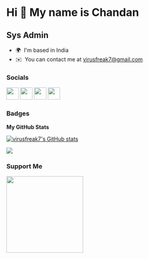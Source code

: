 Hi 👋 My name is Chandan
========================

Sys Admin
---------

* 🌍  I'm based in India
* ✉️  You can contact me at [virusfreak7@gmail.com](mailto:virusfreak7@gmail.com)


### Socials

<p align="left"> <a href="https://www.facebook.com/virusfreak7" target="_blank" rel="noreferrer"><img src="https://raw.githubusercontent.com/danielcranney/readme-generator/main/public/icons/socials/facebook.svg" width="32" height="32" /></a> <a href="https://www.github.com/virusfreak7" target="_blank" rel="noreferrer"><img src="https://raw.githubusercontent.com/danielcranney/readme-generator/main/public/icons/socials/github.svg" width="32" height="32" /></a> <a href="http://www.instagram.com/virusfreak7" target="_blank" rel="noreferrer"><img src="https://raw.githubusercontent.com/danielcranney/readme-generator/main/public/icons/socials/instagram.svg" width="32" height="32" /></a> <a href="https://www.twitter.com/virusfreak7" target="_blank" rel="noreferrer"><img src="https://raw.githubusercontent.com/danielcranney/readme-generator/main/public/icons/socials/twitter.svg" width="32" height="32" /></a></p>

### Badges

<b>My GitHub Stats</b>

<a href="http://www.github.com/virusfreak7"><img src="https://github-readme-stats.vercel.app/api?username=virusfreak7&show_icons=true&hide=&count_private=true&title_color=0891b2&text_color=ffffff&icon_color=0891b2&bg_color=1c1917&hide_border=true&show_icons=true" alt="virusfreak7's GitHub stats" /></a>

<a href="http://www.github.com/virusfreak7"><img src="https://github-readme-streak-stats.herokuapp.com/?user=virusfreak7&stroke=ffffff&background=1c1917&ring=0891b2&fire=0891b2&currStreakNum=ffffff&currStreakLabel=0891b2&sideNums=ffffff&sideLabels=ffffff&dates=ffffff&hide_border=true" /></a>

### Support Me

<a href="https://www.buymeacoffee.com/virusfreakr"><img src="https://cdn.buymeacoffee.com/buttons/v2/default-yellow.png" width="200" /></a>
